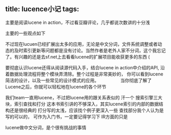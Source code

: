 title: lucence小记
tags:
---

主要是阅读lucene in action，不过看豆瓣评论，几乎都说次数讲的十分浅

主要的一些观点如下

不过现在lucuen已经扩展出太多的应用，无论是中文分词，文件系统调整或者动态的及时索引更新等问题都是没有讨论。当然作者是老外人家不分词，这个我忘记了。有兴趣的还是去sf.net上去看看lucene的扩展项目能收获更多的东西 (

 要彻底认识lucene还得从阅读源代码入手，结合lucene in action中介绍的API, 沿着数据处理流程将整个模块弄清除。整个过程是非常美妙的， 你可以看到lucene简洁的设计，以及一些常见的设计模式的应用。 
　　 
　　 当你彻底了解了Lucene之后，你就可以轻松地在lucene的各个环节

我们team一直用lucene，不过把lucene用的跟关系表似的 汗一个 搜索引擎三大块，索引查找和打分 这本书索引讲的不够深入，其实lucene索引的内部的数据结构还是很经典的 打分写的太浅，应该找个例子更深入一些 查找部分我个人认为是写的可以的， 可作为入门书，一定要记得学习下 IR方面的只是 



lucene做中文分词，是个很有挑战的事情
